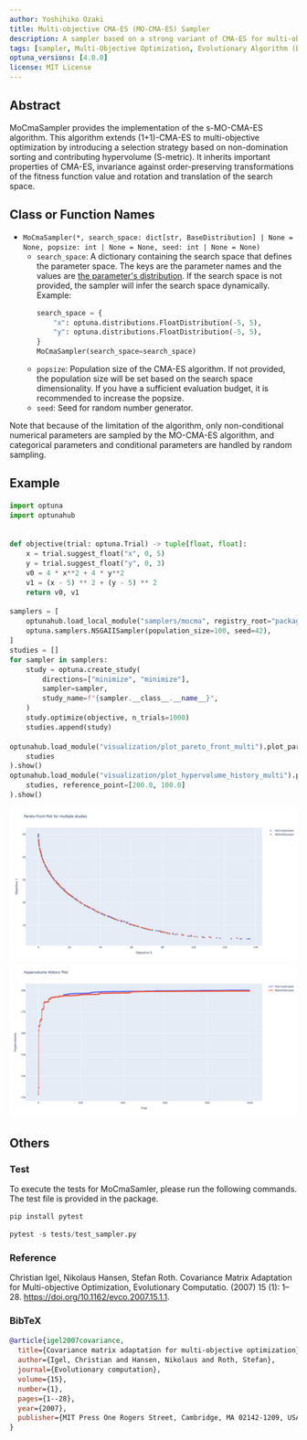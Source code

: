 ```yaml
---
author: Yoshihiko Ozaki
title: Multi-objective CMA-ES (MO-CMA-ES) Sampler
description: A sampler based on a strong variant of CMA-ES for multi-objective optimization (s-MO-CMA).
tags: [sampler, Multi-Objective Optimization, Evolutionary Algorithm (EA), CMA-ES]
optuna_versions: [4.0.0]
license: MIT License
---
```


## Abstract

MoCmaSampler provides the implementation of the s-MO-CMA-ES algorithm. This algorithm extends (1+1)-CMA-ES to multi-objective optimization by introducing a selection strategy based on non-domination sorting and contributing hypervolume (S-metric). It inherits important properties of CMA-ES, invariance against order-preserving transformations of the fitness function value and rotation and translation of the search space.

## Class or Function Names

- `MoCmaSampler(*, search_space: dict[str, BaseDistribution] | None = None, popsize: int | None = None, seed: int | None = None)`
  - `search_space`: A dictionary containing the search space that defines the parameter space. The keys are the parameter names and the values are [the parameter's distribution](https://optuna.readthedocs.io/en/stable/reference/distributions.html). If the search space is not provided, the sampler will infer the search space dynamically.
    Example:
    ```python
    search_space = {
        "x": optuna.distributions.FloatDistribution(-5, 5),
        "y": optuna.distributions.FloatDistribution(-5, 5),
    }
    MoCmaSampler(search_space=search_space)
    ```
  - `popsize`: Population size of the CMA-ES algorithm. If not provided, the population size will be set based on the search space dimensionality. If you have a sufficient evaluation budget, it is recommended to increase the popsize.
  - `seed`: Seed for random number generator.

Note that because of the limitation of the algorithm, only non-conditional numerical parameters are sampled by the MO-CMA-ES algorithm, and categorical parameters and conditional parameters are handled by random sampling.

## Example

```python
import optuna
import optunahub


def objective(trial: optuna.Trial) -> tuple[float, float]:
    x = trial.suggest_float("x", 0, 5)
    y = trial.suggest_float("y", 0, 3)
    v0 = 4 * x**2 + 4 * y**2
    v1 = (x - 5) ** 2 + (y - 5) ** 2
    return v0, v1

samplers = [
    optunahub.load_local_module("samplers/mocma", registry_root="package").MoCmaSampler(popsize=100, seed=42),
    optuna.samplers.NSGAIISampler(population_size=100, seed=42),
]
studies = []
for sampler in samplers:
    study = optuna.create_study(
        directions=["minimize", "minimize"],
        sampler=sampler,
        study_name=f"{sampler.__class__.__name__}",
    )
    study.optimize(objective, n_trials=1000)
    studies.append(study)

optunahub.load_module("visualization/plot_pareto_front_multi").plot_pareto_front(
    studies
).show()
optunahub.load_module("visualization/plot_hypervolume_history_multi").plot_hypervolume_history(
    studies, reference_point=[200.0, 100.0]
).show()
```

![Pareto front](images/pareto_front.png)
![Hypervolume](images/hypervolume.png)

## Others

### Test

To execute the tests for MoCmaSamler, please run the following commands. The test file is provided in the package.

```sh
pip install pytest
```

```python
pytest -s tests/test_sampler.py
```

### Reference

Christian Igel, Nikolaus Hansen, Stefan Roth. Covariance Matrix Adaptation for Multi-objective Optimization, Evolutionary Computatio. (2007) 15 (1): 1–28. https://doi.org/10.1162/evco.2007.15.1.1.

### BibTeX

```bibtex
@article{igel2007covariance,
  title={Covariance matrix adaptation for multi-objective optimization},
  author={Igel, Christian and Hansen, Nikolaus and Roth, Stefan},
  journal={Evolutionary computation},
  volume={15},
  number={1},
  pages={1--28},
  year={2007},
  publisher={MIT Press One Rogers Street, Cambridge, MA 02142-1209, USA journals-info~…}
}
```
